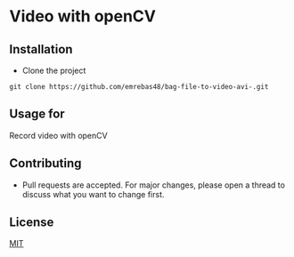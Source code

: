 # Video with openCV


## Installation
- Clone the project
```
git clone https://github.com/emrebas48/bag-file-to-video-avi-.git
```



## Usage for
Record video with openCV


## Contributing
- Pull requests are accepted. For major changes, please open a thread to discuss what you want to change first.


## License
[MIT](https://choosealicense.com/licenses/mit/)
